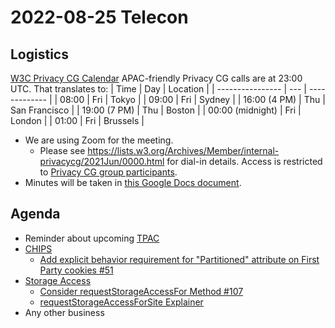 # 2022-08-25 Telecon
## Logistics
[W3C Privacy CG Calendar](https://www.w3.org/groups/cg/privacycg/calendar)
APAC-friendly Privacy CG calls are at 23:00 UTC.
That translates to:
| Time             | Day | Location      |
| ---------------- | --- | ------------- |
| 08:00            | Fri | Tokyo         |
| 09:00            | Fri | Sydney        |
| 16:00 (4 PM)     | Thu | San Francisco |
| 19:00 (7 PM)     | Thu | Boston        |
| 00:00 (midnight) | Fri | London        |
| 01:00            | Fri | Brussels      |
* We are using Zoom for the meeting.
    * Please see https://lists.w3.org/Archives/Member/internal-privacycg/2021Jun/0000.html for dial-in details. Access is restricted to [Privacy CG group participants](https://www.w3.org/community/privacycg/participants).
* Minutes will be taken in [this Google Docs document](https://docs.google.com/document/d/1DZEhS1UHJ1PKxt5ZwKmn5LZ4bo10UFyNXeLp2dUuzRM/edit#).

## Agenda
* Reminder about upcoming [TPAC](https://www.w3.org/2022/09/TPAC/Overview.html)
* [CHIPS](https://github.com/privacycg/CHIPS)
  * [Add explicit behavior requirement for "Partitioned" attribute on First Party cookies #51](https://github.com/privacycg/CHIPS/issues/51)
* [Storage Access](https://github.com/privacycg/storage-access)
  * [Consider requestStorageAccessFor Method #107](https://github.com/privacycg/storage-access/issues/107)
  * [requestStorageAccessForSite Explainer](https://github.com/mreichhoff/requestStorageAccessForSite)
* Any other business
